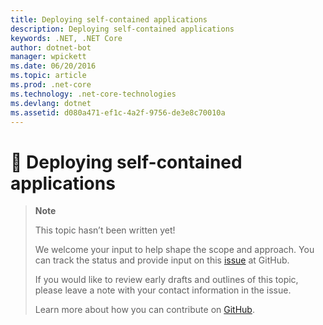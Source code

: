 ```yaml
---
title: Deploying self-contained applications
description: Deploying self-contained applications
keywords: .NET, .NET Core
author: dotnet-bot
manager: wpickett
ms.date: 06/20/2016
ms.topic: article
ms.prod: .net-core
ms.technology: .net-core-technologies
ms.devlang: dotnet
ms.assetid: d080a471-ef1c-4a2f-9756-de3e8c70010a
---
```


# 🔧 Deploying self-contained applications

> **Note**
> 
> This topic hasn’t been written yet! 
>
> We welcome your input to help shape the scope and approach. You can
> track the status and provide input on this
> [issue](https://github.com/dotnet/core-docs/issues/296) at GitHub.
> 
> If you would like to review early drafts and outlines of this
> topic, please leave a note with your contact information in the issue.
>
> Learn more about how you can contribute on
> [GitHub](https://github.com/dotnet/core-docs/blob/master/CONTRIBUTING.md).
>
	
